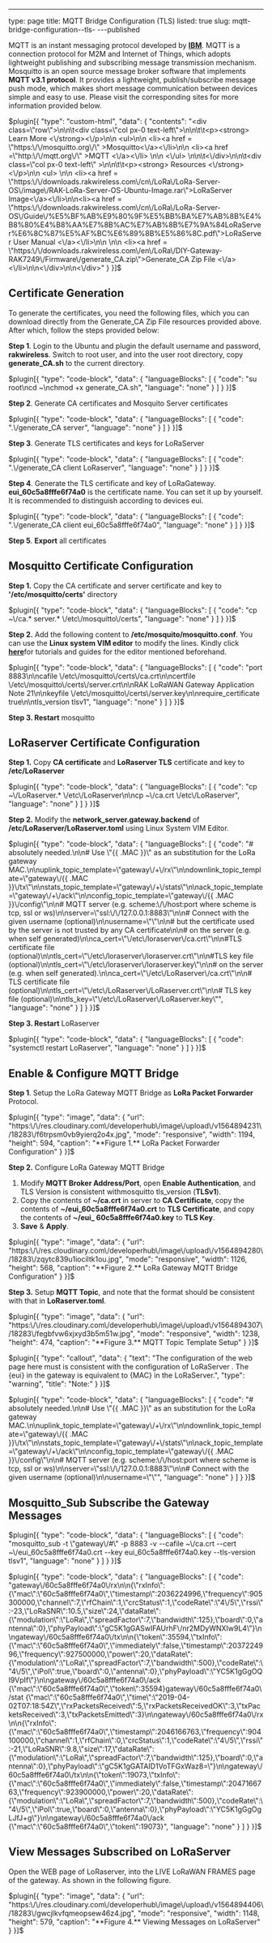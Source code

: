 ---
type: page
title: MQTT Bridge Configuration (TLS)
listed: true
slug: mqtt-bridge-configuration--tls-
---published

MQTT is an instant messaging protocol developed by **[IBM](https://www.ibm.com/ph-en)**. MQTT is a connection protocol for M2M and Internet of Things, which adopts lightweight publishing and subscribing message transmission mechanism. Mosquitto is an open source message broker software that implements **MQTT v3.1 protocol**. It provides a lightweight, publish/subscribe message push mode, which makes short message communication between devices simple and easy to use. Please visit the corresponding sites for more information provided below.

$plugin[{
    "type": "custom-html",
    "data": {
        "contents": "<div class=\"row\">\n\n\t<div class=\"col px-0 text-left\">\n\n\t\t<p><strong> Learn More <\/strong><\/p>\n\n                <ul>\n\n                      <li><a href = \"https:\/\/mosquitto.org\/\" >Mosquitto<\/a><\/li>\n\n                      <li><a href =\"http:\/\/mqtt.org\/\" >MQTT <\/a><\/li>              \n\n               <\/ul>  \n\n\t<\/div>\n\n\t<div class=\"col px-0 text-left\" >\n\n\t\t<p><strong> Resources <\/strong><\/p>\n\n                    <ul> \n\n <li><a href = \"https:\/\/downloads.rakwireless.com\/cn\/LoRa\/LoRa-Server-OS\/image\/RAK-LoRa-Server-OS-Ubuntu-Image.rar\">LoRaServer Image<\/a><\/li>\n\n<li><a href = \"https:\/\/downloads.rakwireless.com\/cn\/LoRa\/LoRa-Server-OS\/Guide\/%E5%BF%AB%E9%80%9F%E5%BB%BA%E7%AB%8B%E4%B8%80%E4%B8%AA%E7%8B%AC%E7%AB%8B%E7%9A%84LoRaServer%E6%8C%87%E5%AF%BC%E6%89%8B%E5%86%8C.pdf\">LoRaServer User Manual <\/a><\/li>\n\n                \n\n <li><a href = \"https:\/\/downloads.rakwireless.com\/en\/LoRa\/DIY-Gateway-RAK7249\/Firmware\/generate_CA.zip\">Generate_CA Zip File <\/a> <\/li>\n\n<\/div>\n\n<\/div>"
    }
}]$

## Certificate Generation

To generate the certificates, you need the following files, which you can download directly from the Generate_CA Zip File resources provided above. After which, follow the steps provided below:

**Step 1**. Login to the Ubuntu and plugin the default username and password, **rakwireless**. Switch to root user, and into the user root directory, copy **generate_CA.sh** to the current directory.

$plugin[{
    "type": "code-block",
    "data": {
        "languageBlocks": [
            {
                "code": "su root\ncd ~\nchmod +x generate_CA.sh",
                "language": "none"
            }
        ]
    }
}]$

**Step 2**. Generate CA certificates and Mosquito Server certificates

$plugin[{
    "type": "code-block",
    "data": {
        "languageBlocks": [
            {
                "code": ".\/generate_CA server",
                "language": "none"
            }
        ]
    }
}]$

**Step 3**. Generate TLS certificates and keys for LoRaServer

$plugin[{
    "type": "code-block",
    "data": {
        "languageBlocks": [
            {
                "code": ".\/generate_CA client LoRaserver",
                "language": "none"
            }
        ]
    }
}]$

**Step 4**. Generate the TLS certificate and key of LoRaGateway. **eui_60c5a8fffe6f74a0** is the certificate name. You can set it up by yourself. It is recommended to distinguish according to devices eui.

$plugin[{
    "type": "code-block",
    "data": {
        "languageBlocks": [
            {
                "code": ".\/generate_CA client eui_60c5a8fffe6f74a0",
                "language": "none"
            }
        ]
    }
}]$

**Step 5**. **Export** all certificates

## Mosquitto Certificate Configuration

**Step 1.** Copy the CA certificate and server certificate and key to **'/etc/mosquitto/certs'** directory

$plugin[{
    "type": "code-block",
    "data": {
        "languageBlocks": [
            {
                "code": "cp ~\/ca.* server.* \/etc\/mosquitto\/certs",
                "language": "none"
            }
        ]
    }
}]$

**Step 2.** Add the following content to **/etc/mosquito/mosquitto.conf**. You can use the **Linux system VIM editor** to modify the lines. Kindly click [**here**](https://www.linux.com/LEARN/VIM-101-BEGINNERS-GUIDE-VIM)for tutorials and guides for the editor mentioned beforehand.

$plugin[{
    "type": "code-block",
    "data": {
        "languageBlocks": [
            {
                "code": "port 8883\n\ncafile \/etc\/mosquitto\/certs\/ca.crt\n\ncertfile \/etc\/mosquitto\/certs\/server.crt\n\nRAK LoRaWAN Gateway Application Note 21\n\nkeyfile \/etc\/mosquitto\/certs\/server.key\n\nrequire_certificate true\n\ntls_version tlsv1",
                "language": "none"
            }
        ]
    }
}]$

**Step 3. Restart** mosquitto

## LoRaserver Certificate Configuration

**Step 1.** Copy **CA certificate** and **LoRaserver TLS** certificate and key to **/etc/LoRaserver**

$plugin[{
    "type": "code-block",
    "data": {
        "languageBlocks": [
            {
                "code": "cp ~\/LoRaserver.* \/etc\/LoRaserver\n\ncp ~\/ca.crt \/etc\/LoRaserver",
                "language": "none"
            }
        ]
    }
}]$

**Step 2.** Modify the **network_server.gateway.backend** of **/etc/LoRaserver/LoRaserver.toml** using Linux System VIM Editor.

$plugin[{
    "type": "code-block",
    "data": {
        "languageBlocks": [
            {
                "code": "# absolutely needed.\n\n# Use \"{{ .MAC }}\" as an substitution for the LoRa gateway MAC.\n\nuplink_topic_template=\"gateway\/+\/rx\"\n\ndownlink_topic_template=\"gateway\/{{ .MAC }}\/tx\"\n\nstats_topic_template=\"gateway\/+\/stats\"\n\nack_topic_template=\"gateway\/+\/ack\"\n\nconfig_topic_template=\"gateway\/{{ .MAC }}\/config\"\n\n# MQTT server (e.g. scheme:\/\/host:port where scheme is tcp, ssl or ws)\n\nserver=\"ssl:\/\/127.0.0.1:8883\"\n\n# Connect with the given username (optional)\n\nusername=\"\"\n\n# but the certificate used by the server is not trusted by any CA certificate\n\n# on the server (e.g. when self generated)\n\nca_cert=\"\/etc\/loraserver\/ca.crt\"\n\n#TLS certificate file (optional)\n\ntls_cert=\"\/etc\/loraserver\/loraserver.crt\"\n\n#TLS key file (optional)\n\ntls_cert=\"\/etc\/loraserver\/loraserver.key\"\n\n# on the server (e.g. when self generated).\n\nca_cert=\"\/etc\/LoRaserver\/ca.crt\"\n\n# TLS certificate file (optional)\n\ntls_cert=\"\/etc\/LoRaserver\/LoRaserver.crt\"\n\n# TLS key file (optional)\n\ntls_key=\"\/etc\/LoRaserver\/LoRaserver.key\"",
                "language": "none"
            }
        ]
    }
}]$

**Step 3. Restart** LoRaserver

$plugin[{
    "type": "code-block",
    "data": {
        "languageBlocks": [
            {
                "code": "systemctl restart LoRaserver",
                "language": "none"
            }
        ]
    }
}]$

## Enable & Configure MQTT Bridge

**Step 1**. Setup the LoRa Gateway MQTT Bridge as **LoRa Packet Forwarder** Protocol.

$plugin[{
    "type": "image",
    "data": {
        "url": "https:\/\/res.cloudinary.com\/developerhub\/image\/upload\/v1564894231\/18283\/f6trpsm0vb9yierq2o4x.jpg",
        "mode": "responsive",
        "width": 1194,
        "height": 594,
        "caption": "**Figure 1.** LoRa Packet Forwarder Configuration"
    }
}]$

**Step 2.** Configure LoRa Gateway MQTT Bridge

1. Modify **MQTT Broker Address/Port**, open **Enable Authentication**, and TLS Version is consistent withmosquitto tls_version (**TLSv1**).
2. Copy the contents of **~/ca.crt** in server to **CA Certificate**, copy the contents of **~/eui_60c5a8fffe6f74a0.crt** to **TLS Certificate**, and copy the contents of **~/eui_ 60c5a8fffe6f74a0.key** to **TLS Key**.
3. **Save** & **Apply**.

$plugin[{
    "type": "image",
    "data": {
        "url": "https:\/\/res.cloudinary.com\/developerhub\/image\/upload\/v1564894280\/18283\/zqytc839u1iociltk1ou.jpg",
        "mode": "responsive",
        "width": 1126,
        "height": 568,
        "caption": "**Figure 2.** LoRa Gateway MQTT Bridge Configuration"
    }
}]$

**Step 3.** Setup **MQTT Topic**, and note that the format should be consistent with that in **LoRaserver.toml**.

$plugin[{
    "type": "image",
    "data": {
        "url": "https:\/\/res.cloudinary.com\/developerhub\/image\/upload\/v1564894307\/18283\/fegbfvw6xjxyd3b5m51w.jpg",
        "mode": "responsive",
        "width": 1238,
        "height": 474,
        "caption": "**Figure 3.** MQTT Topic Template Setup"
    }
}]$

$plugin[{
    "type": "callout",
    "data": {
        "text": "The configuration of the web page here must is consistent with the configuration of LoRaServer . The {eui} in the gateway is equivalent to {MAC} in the LoRaServer.",
        "type": "warning",
        "title": "Note:"
    }
}]$

$plugin[{
    "type": "code-block",
    "data": {
        "languageBlocks": [
            {
                "code": "# absolutely needed.\n\n# Use \"{{ .MAC }}\" as an substitution for the LoRa gateway MAC.\n\nuplink_topic_template=\"gateway\/+\/rx\"\n\ndownlink_topic_template=\"gateway\/{{ .MAC }}\/tx\"\n\nstats_topic_template=\"gateway\/+\/stats\"\n\nack_topic_template=\"gateway\/+\/ack\"\n\nconfig_topic_template=\"gateway\/{{ .MAC }}\/config\"\n\n# MQTT server (e.g. scheme:\/\/host:port where scheme is tcp, ssl or ws)\n\nserver=\"ssl:\/\/127.0.0.1:8883\"\n\n# Connect with the given username (optional)\n\nusername=\"\"",
                "language": "none"
            }
        ]
    }
}]$

## Mosquitto_Sub Subscribe the Gateway Messages

$plugin[{
    "type": "code-block",
    "data": {
        "languageBlocks": [
            {
                "code": "mosquitto_sub -t \"gateway\/#\" -p 8883 -v --cafile ~\/ca.crt --cert ~\/eui_60c5a8fffe6f74a0.crt --key eui_60c5a8fffe6f74a0.key --tls-version tlsv1",
                "language": "none"
            }
        ]
    }
}]$

$plugin[{
    "type": "code-block",
    "data": {
        "languageBlocks": [
            {
                "code": "gateway\/60c5a8fffe6f74a0\/rx\n\n{\"rxInfo\":{\"mac\":\"60c5a8fffe6f74a0\",\"timestamp\":2036224996,\"frequency\":905300000,\"channel\":7,\"rfChain\":1,\"crcStatus\":1,\"codeRate\":\"4\/5\",\"rssi\":-23,\"LoRaSNR\":10.5,\"size\":24,\"dataRate\":{\"modulation\":\"LoRa\",\"spreadFactor\":7,\"bandwidth\":125},\"board\":0,\"antenna\":0},\"phyPayload\":\"gC5K1gGASwIFAUrhF\/nr2MDyWNXIw9L4\"}\n\ngateway\/60c5a8fffe6f74a0\/tx\n\n{\"token\":35594,\"txInfo\":{\"mac\":\"60c5a8fffe6f74a0\",\"immediately\":false,\"timestamp\":2037224996,\"frequency\":927500000,\"power\":20,\"dataRate\":{\"modulation\":\"LoRa\",\"spreadFactor\":7,\"bandwidth\":500},\"codeRate\":\"4\/5\",\"iPol\":true,\"board\":0,\"antenna\":0},\"phyPayload\":\"YC5K1gGgOQI9VpIf\"}\n\ngateway\/60c5a8fffe6f74a0\/ack {\"mac\":\"60c5a8fffe6f74a0\",\"token\":35594}gateway\/60c5a8fffe6f74a0\/stat {\"mac\":\"60c5a8fffe6f74a0\",\"time\":\"2019-04-02T07:18:54Z\",\"rxPacketsReceived\":5,\"rxPacketsReceivedOK\":3,\"txPacketsReceived\":3,\"txPacketsEmitted\":3}\n\ngateway\/60c5a8fffe6f74a0\/rx\n\n{\"rxInfo\":{\"mac\":\"60c5a8fffe6f74a0\",\"timestamp\":2046166763,\"frequency\":904100000,\"channel\":1,\"rfChain\":0,\"crcStatus\":1,\"codeRate\":\"4\/5\",\"rssi\":-21,\"LoRaSNR\":9.8,\"size\":17,\"dataRate\":{\"modulation\":\"LoRa\",\"spreadFactor\":7,\"bandwidth\":125},\"board\":0,\"antenna\":0},\"phyPayload\":\"gC5K1gGATAID1VoTFGxWaz8=\"}\n\ngateway\/60c5a8fffe6f74a0\/tx\n\n{\"token\":19073,\"txInfo\":{\"mac\":\"60c5a8fffe6f74a0\",\"immediately\":false,\"timestamp\":2047166763,\"frequency\":923900000,\"power\":20,\"dataRate\":{\"modulation\":\"LoRa\",\"spreadFactor\":7,\"bandwidth\":500},\"codeRate\":\"4\/5\",\"iPol\":true,\"board\":0,\"antenna\":0},\"phyPayload\":\"YC5K1gGgOgLJfJ+g\"}\n\ngateway\/60c5a8fffe6f74a0\/ack {\"mac\":\"60c5a8fffe6f74a0\",\"token\":19073}",
                "language": "none"
            }
        ]
    }
}]$

## View Messages Subscribed on LoRaServer

Open the WEB page of LoRaserver, into the LIVE LoRaWAN FRAMES page of the gateway. As shown in the following figure.

$plugin[{
    "type": "image",
    "data": {
        "url": "https:\/\/res.cloudinary.com\/developerhub\/image\/upload\/v1564894406\/18283\/gwcjlkvfqmeopsew46z4.jpg",
        "mode": "responsive",
        "width": 1148,
        "height": 579,
        "caption": "**Figure 4.** Viewing Messages on LoRaServer"
    }
}]$

